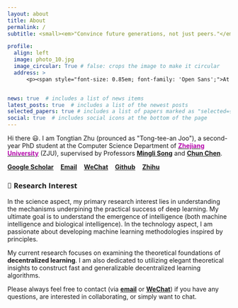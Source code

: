 ```yaml
---
layout: about
title: About
permalink: /
subtitle: <small><em>"Convince future generations, not just peers."</em></small>

profile:
  align: left
  image: photo_10.jpg
  image_circular: True # false: crops the image to make it circular
  address: >
      <p><span style="font-size: 0.85em; font-family: 'Open Sans';">At the gorgeous <a href='https://en.wikipedia.org/wiki/West_Lake'>Westlake</a>, <a href='https://en.wikipedia.org/wiki/Hangzhou'>Hangzhou</a></span></p>


news: true  # includes a list of news items
latest_posts: true  # includes a list of the newest posts
selected_papers: true # includes a list of papers marked as "selected={true}"
social: true  # includes social icons at the bottom of the page
---
```


Hi there 😃. I am Tongtian Zhu (prounced as "Tong-tee-an Joo"), a second-year PhD student at the Computer Science Department of [<span style="font-weight: bold; color: #B509AC;">Zhejiang University</span>](https://www.zju.edu.cn/english/) (ZJU), supervised by Professors [**Mingli Song**](https://person.zju.edu.cn/en/msong) and [**Chun Chen**](https://person.zju.edu.cn/en/0082004). 
<!-- I earned my B.S. degree in Mathematical Science from CUMTB, as well as my B.Econ. degree in Economics (double degree) from [<span style="font-weight: bold; color: #B509AC;">Peking University</span>](https://english.pku.edu.cn/) (PKU) in 2021. 
<!-- In the same year, I joined [<span style="font-weight: bold; color: #B509AC;">JD Explore Academy</span>](https://corporate.jd.com/) (JDE) as a a research intern, where I focused on the generalization theory of decentralized learning,  mentored by Professors [**Fengxiang He**](https://fengxianghe.github.io/) and [**Dacheng Tao**](https://www.sydney.edu.au/engineering/about/our-people/academic-staff/dacheng-tao.html). -->

<i class="ai ai-google-scholar"></i> [**Google Scholar**](https://scholar.google.com/citations?user=QvBDUsIAAAAJ&hl=zh-CN]) &nbsp;&nbsp; <!-- <i class="fa fa-twitter"></i> <[**Twitter**](https://twitter.com/Raiden13238619/) &nbsp;&nbsp; --> <i class="fa fa-envelope"></i> [**Email**](mailto:raiden@zju.edu.cn) &nbsp;&nbsp; <i class="fa fa-weixin"></i> [**WeChat**](https://raw.githubusercontent.com/Raiden-Zhu/Raiden-Zhu.github.io/master/assets/img/WeChat_QR_code.jpg) &nbsp;&nbsp; <i class="fa fa-github"></i> [**Github**](https://github.com/Raiden-Zhu) &nbsp;&nbsp; <i class="fab fa-zhihu"></i> [**Zhihu**](https://www.zhihu.com/people/you-li-70-94) 

<!-- <br/><br/> -->

### <span style="font-family: 'Open Sans'; font-weight: bold;">🦄 Research Interest</span>

In the science aspect, my primary research interest lies in understanding the mechanisms underpining the practical success of deep learning. My ultimate goal is to understand the emergence of intelligence (both machine intelligence and biological intelligence).
In the technology aspect, I am passionate about developing machine learning methodologies inspired by principles.

My current research focuses on examining the theoretical foundations of **decentralized learning**. I am also dedicated to utilizing elegant theoretical insights to construct fast and generalizable decentralized learning algorithms. 

Please always feel free to contact (via [**email**](mailto:raiden@zju.edu.cn) or [**WeChat**](https://raw.githubusercontent.com/Raiden-Zhu/Raiden-Zhu.github.io/master/assets/img/WeChat_QR_code.jpg)) if you have any questions, are interested in collaborating, or simply want to chat. <!-- For regular updates and insights, feel free to follow my [**Twitter**](https://twitter.com/Raiden13238619) as well. -->

<!-- Write your biography here. Tell the world about yourself. Link to your favorite [subreddit](http://reddit.com). You can put a picture in, too. The code is already in, just name your picture `prof_pic.jpg` and put it in the `img/` folder.

Put your address / P.O. box / other info right below your picture. You can also disable any these elements by editing `profile` property of the YAML header of your `_pages/about.md`. Edit `_bibliography/papers.bib` and Jekyll will render your [publications page](/al-folio/publications/) automatically.

Link to your social media connections, too. This theme is set up to use [Font Awesome icons](http://fortawesome.github.io/Font-Awesome/) and [Academicons](https://jpswalsh.github.io/academicons/), like the ones below. Add your Facebook, Twitter, LinkedIn, Google Scholar, or just disable all of them. -->
